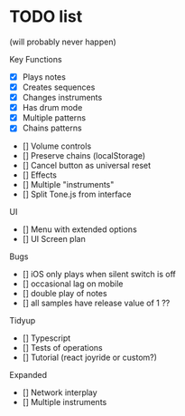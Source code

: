 # TODO list

(will probably never happen)

Key Functions

- [x] Plays notes
- [x] Creates sequences
- [x] Changes instruments
- [x] Has drum mode
- [x] Multiple patterns
- [x] Chains patterns
- [] Volume controls
- [] Preserve chains (localStorage)
- [] Cancel button as universal reset
- [] Effects
- [] Multiple "instruments"
- [] Split Tone.js from interface

UI

- [] Menu with extended options
- [] UI Screen plan

Bugs

- [] iOS only plays when silent switch is off
- [] occasional lag on mobile
- [] double play of notes
- [] all samples have release value of 1 ??

Tidyup

- [] Typescript
- [] Tests of operations
- [] Tutorial (react joyride or custom?)

Expanded

- [] Network interplay
- [] Multiple instruments
